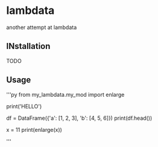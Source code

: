 # lambdata
another attempt at lambdata

## INstallation

TODO

## Usage

'''py
from my_lambdata.my_mod import enlarge

print('HELLO')

df = DataFrame({'a': [1, 2, 3], 'b': [4, 5, 6]})
print(df.head())

x = 11
print(enlarge(x))

'''
 